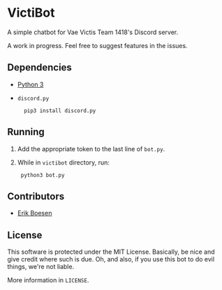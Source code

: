 # VictiBot

A simple chatbot for Vae Victis Team 1418's Discord server.

A work in progress. Feel free to suggest features in the issues.

## Dependencies
* [Python 3](https://www.python.org/downloads)
* `discord.py`

        pip3 install discord.py


## Running
1. Add the appropriate token to the last line of `bot.py`.
2. While in `victibot` directory, run:

        python3 bot.py


## Contributors
* [Erik Boesen](https://github.com/ErikBoesen)

## License
This software is protected under the MIT License. Basically, be nice and give credit where such is due. Oh, and also, if you use this bot to do evil things, we're not liable.

More information in `LICENSE`.